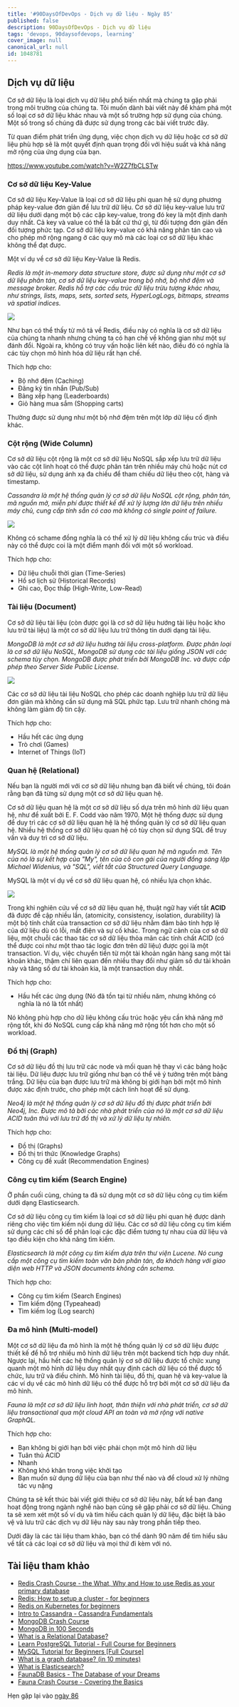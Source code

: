 ```yaml
---
title: '#90DaysOfDevOps - Dịch vụ dữ liệu - Ngày 85'
published: false
description: 90DaysOfDevOps - Dịch vụ dữ liệu
tags: 'devops, 90daysofdevops, learning'
cover_image: null
canonical_url: null
id: 1048781
---
```


## Dịch vụ dữ liệu

Cơ sở dữ liệu là loại dịch vụ dữ liệu phổ biến nhất mà chúng ta gặp phải trong môi trường của chúng ta. Tôi muốn dành bài viết này để khám phá một số loại cơ sở dữ liệu khác nhau và một số trường hợp sử dụng của chúng. Một số trong số chúng đã được sử dụng trong các bài viết trước đây.

Từ quan điểm phát triển ứng dụng, việc chọn dịch vụ dữ liệu hoặc cơ sở dữ liệu phù hợp sẽ là một quyết định quan trọng đối với hiệu suất và khả năng mở rộng của ứng dụng của bạn.

https://www.youtube.com/watch?v=W2Z7fbCLSTw

### Cơ sở dữ liệu Key-Value

Cơ sở dữ liệu Key-Value là loại cơ sở dữ liệu phi quan hệ sử dụng phương pháp key-value đơn giản để lưu trữ dữ liệu. Cơ sở dữ liệu key-value lưu trữ dữ liệu dưới dạng một bộ các cặp key-value, trong đó key là một định danh duy nhất. Cả key và value có thể là bất cứ thứ gì, từ đối tượng đơn giản đến đối tượng phức tạp. Cơ sở dữ liệu key-value có khả năng phân tán cao và cho phép mở rộng ngang ở các quy mô mà các loại cơ sở dữ liệu khác không thể đạt được.

Một ví dụ về cơ sở dữ liệu Key-Value là Redis.

_Redis là một in-memory data structure store, được sử dụng như một cơ sở dữ liệu phân tán, cơ sở dữ liệu key-value trong bộ nhớ, bộ nhớ đệm và message broker. Redis hỗ trợ các cấu trúc dữ liệu trừu tượng khác nhau, như strings, lists, maps, sets, sorted sets, HyperLogLogs, bitmaps, streams và spatial indices._

![](../../Days/Images/Day85_Data1.png)

Như bạn có thể thấy từ mô tả về Redis, điều này có nghĩa là cơ sở dữ liệu của chúng ta nhanh nhưng chúng ta có hạn chế về không gian như một sự đánh đổi. Ngoài ra, không có truy vấn hoặc liên kết nào, điều đó có nghĩa là các tùy chọn mô hình hóa dữ liệu rất hạn chế.

Thích hợp cho:

- Bộ nhớ đệm (Caching)
- Đăng ký tin nhắn (Pub/Sub)
- Bảng xếp hạng (Leaderboards)
- Giỏ hàng mua sắm (Shopping carts)

Thường được sử dụng như một bộ nhớ đệm trên một lớp dữ liệu cố định khác.

### Cột rộng (Wide Column)

Cơ sở dữ liệu cột rộng là một cơ sở dữ liệu NoSQL sắp xếp lưu trữ dữ liệu vào các cột linh hoạt có thể được phân tán trên nhiều máy chủ hoặc nút cơ sở dữ liệu, sử dụng ánh xạ đa chiều để tham chiếu dữ liệu theo cột, hàng và timestamp.

_Cassandra là một hệ thống quản lý cơ sở dữ liệu NoSQL cột rộng, phân tán, mã nguồn mở, miễn phí được thiết kế để xử lý lượng lớn dữ liệu trên nhiều máy chủ, cung cấp tính sẵn có cao mà không có single point of failure._

![](../../Days/Images/Day85_Data2.png)

Không có schame đồng nghĩa là có thể xử lý dữ liệu không cấu trúc và điều này có thể được coi là một điểm mạnh đối với một số workload.

Thích hợp cho:

- Dữ liệu chuỗi thời gian (Time-Series)
- Hồ sơ lịch sử (Historical Records)
- Ghi cao, Đọc thấp (High-Write, Low-Read)

### Tài liệu (Document)

Cơ sở dữ liệu tài liệu (còn được gọi là cơ sở dữ liệu hướng tài liệu hoặc kho lưu trữ tài liệu) là một cơ sở dữ liệu lưu trữ thông tin dưới dạng tài liệu.

_MongoDB là một cơ sở dữ liệu hướng tài liệu cross-platform. Được phân loại là cơ sở dữ liệu NoSQL, MongoDB sử dụng các tài liệu giống JSON với các schema tùy chọn. MongoDB được phát triển bởi MongoDB Inc. và được cấp phép theo Server Side Public License._

![](../../Days/Images/Day85_Data3.png)

Các cơ sở dữ liệu tài liệu NoSQL cho phép các doanh nghiệp lưu trữ dữ liệu đơn giản mà không cần sử dụng mã SQL phức tạp. Lưu trữ nhanh chóng mà không làm giảm độ tin cậy.

Thích hợp cho:

- Hầu hết các ứng dụng
- Trò chơi (Games)
- Internet of Things (IoT)

### Quan hệ (Relational)

Nếu bạn là người mới với cơ sở dữ liệu nhưng bạn đã biết về chúng, tôi đoán rằng bạn đã từng sử dụng một cơ sở dữ liệu quan hệ.

Cơ sở dữ liệu quan hệ là một cơ sở dữ liệu số dựa trên mô hình dữ liệu quan hệ, như đề xuất bởi E. F. Codd vào năm 1970. Một hệ thống được sử dụng để duy trì các cơ sở dữ liệu quan hệ là hệ thống quản lý cơ sở dữ liệu quan hệ. Nhiều hệ thống cơ sở dữ liệu quan hệ có tùy chọn sử dụng SQL để truy vấn và duy trì cơ sở dữ liệu.

_MySQL là một hệ thống quản lý cơ sở dữ liệu quan hệ mã nguồn mở. Tên của nó là sự kết hợp của "My", tên của cô con gái của người đồng sáng lập Michael Widenius, và "SQL", viết tắt của Structured Query Language._

MySQL là một ví dụ về cơ sở dữ liệu quan hệ, có nhiều lựa chọn khác.

![](../../Days/Images/Day85_Data4.png)

Trong khi nghiên cứu về cơ sở dữ liệu quan hệ, thuật ngữ hay viết tắt **ACID** đã được đề cập nhiều lần, (atomicity, consistency, isolation, durability) là một bộ tính chất của transaction cơ sở dữ liệu nhằm đảm bảo tính hợp lệ của dữ liệu dù có lỗi, mất điện và sự cố khác. Trong ngữ cảnh của cơ sở dữ liệu, một chuỗi các thao tác cơ sở dữ liệu thỏa mãn các tính chất ACID (có thể được coi như một thao tác logic đơn trên dữ liệu) được gọi là một transaction. Ví dụ, việc chuyển tiền từ một tài khoản ngân hàng sang một tài khoản khác, thậm chí liên quan đến nhiều thay đổi như giảm số dư tài khoản này và tăng số dư tài khoản kia, là một transaction duy nhất.

Thích hợp cho:

- Hầu hết các ứng dụng (Nó đã tồn tại từ nhiều năm, nhưng không có nghĩa là nó là tốt nhất)

Nó không phù hợp cho dữ liệu không cấu trúc hoặc yêu cần khả năng mở rộng tốt, khi đó NoSQL cung cấp khả năng mở rộng tốt hơn cho một số workload.

### Đồ thị (Graph)

Cơ sở dữ liệu đồ thị lưu trữ các node và mối quan hệ thay vì các bảng hoặc tài liệu. Dữ liệu được lưu trữ giống như bạn có thể vẽ ý tưởng trên một bảng trắng. Dữ liệu của bạn được lưu trữ mà không bị giới hạn bởi một mô hình được xác định trước, cho phép một cách linh hoạt để sử dụng.

_Neo4j là một hệ thống quản lý cơ sở dữ liệu đồ thị được phát triển bởi Neo4j, Inc. Được mô tả bởi các nhà phát triển của nó là một cơ sở dữ liệu ACID tuân thủ với lưu trữ đồ thị và xử lý dữ liệu tự nhiên._

Thích hợp cho:

- Đồ thị (Graphs)
- Đồ thị tri thức (Knowledge Graphs)
- Công cụ đề xuất (Recommendation Engines)

### Công cụ tìm kiếm (Search Engine)

Ở phần cuối cùng, chúng ta đã sử dụng một cơ sở dữ liệu công cụ tìm kiếm dưới dạng Elasticsearch.

Cơ sở dữ liệu công cụ tìm kiếm là loại cơ sở dữ liệu phi quan hệ được dành riêng cho việc tìm kiếm nội dung dữ liệu. Các cơ sở dữ liệu công cụ tìm kiếm sử dụng các chỉ số để phân loại các đặc điểm tương tự nhau của dữ liệu và tạo điều kiện cho khả năng tìm kiếm.

_Elasticsearch là một công cụ tìm kiếm dựa trên thư viện Lucene. Nó cung cấp một công cụ tìm kiếm toàn văn bản phân tán, đa khách hàng với giao diện web HTTP và JSON documents không cần schema._

Thích hợp cho:

- Công cụ tìm kiếm (Search Engines)
- Tìm kiếm động (Typeahead)
- Tìm kiếm log (Log search)

### Đa mô hình (Multi-model)

Một cơ sở dữ liệu đa mô hình là một hệ thống quản lý cơ sở dữ liệu được thiết kế để hỗ trợ nhiều mô hình dữ liệu trên một backend tích hợp duy nhất. Ngược lại, hầu hết các hệ thống quản lý cơ sở dữ liệu được tổ chức xung quanh một mô hình dữ liệu duy nhất quy định cách dữ liệu có thể được tổ chức, lưu trữ và điều chỉnh. Mô hình tài liệu, đồ thị, quan hệ và key-value là các ví dụ về các mô hình dữ liệu có thể được hỗ trợ bởi một cơ sở dữ liệu đa mô hình.

_Fauna là một cơ sở dữ liệu linh hoạt, thân thiện với nhà phát triển, cơ sở dữ liệu transactional qua một cloud API an toàn và mở rộng với native GraphQL._

Thích hợp cho:

- Bạn không bị giới hạn bởi việc phải chọn một mô hình dữ liệu
- Tuân thủ ACID
- Nhanh
- Không khó khăn trong việc khởi tạo
- Bạn muốn sử dụng dữ liệu của bạn như thế nào và để cloud xử lý những tác vụ nặng

Chúng ta sẽ kết thúc bài viết giới thiệu cơ sở dữ liệu này, bất kể bạn đang hoạt động trong ngành nghề nào bạn cũng sẽ gặp phải cơ sở dữ liệu. Chúng ta sẽ xem xét một số ví dụ và tìm hiểu cách quản lý dữ liệu, đặc biệt là bảo vệ và lưu trữ các dịch vụ dữ liệu này sau này trong phần tiếp theo.

Dưới đây là các tài liệu tham khảo, bạn có thể dành 90 năm để tìm hiểu sâu về tất cả các loại cơ sở dữ liệu và mọi thứ đi kèm với nó.

## Tài liệu tham khảo

- [Redis Crash Course - the What, Why and How to use Redis as your primary database](https://www.youtube.com/watch?v=OqCK95AS-YE)
- [Redis: How to setup a cluster - for beginners](https://www.youtube.com/watch?v=GEg7s3i6Jak)
- [Redis on Kubernetes for beginners](https://www.youtube.com/watch?v=JmCn7k0PlV4)
- [Intro to Cassandra - Cassandra Fundamentals](https://www.youtube.com/watch?v=YjYWsN1vek8)
- [MongoDB Crash Course](https://www.youtube.com/watch?v=ofme2o29ngU)
- [MongoDB in 100 Seconds](https://www.youtube.com/watch?v=-bt_y4Loofg)
- [What is a Relational Database?](https://www.youtube.com/watch?v=OqjJjpjDRLc)
- [Learn PostgreSQL Tutorial - Full Course for Beginners](https://www.youtube.com/watch?v=qw--VYLpxG4)
- [MySQL Tutorial for Beginners [Full Course]](https://www.youtube.com/watch?v=7S_tz1z_5bA)
- [What is a graph database? (in 10 minutes)](https://www.youtube.com/watch?v=REVkXVxvMQE)
- [What is Elasticsearch?](https://www.youtube.com/watch?v=ZP0NmfyfsoM)
- [FaunaDB Basics - The Database of your Dreams](https://www.youtube.com/watch?v=2CipVwISumA)
- [Fauna Crash Course - Covering the Basics](https://www.youtube.com/watch?v=ihaB7CqJju0)

Hẹn gặp lại vào [ngày 86](day86.md)
